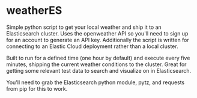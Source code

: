 # weatherES
Simple python script to get your local weather and ship it to an Elasticsearch cluster. Uses the openweather API so you'll need to sign up for an account to generate an API key. Additionally the script is written for connecting to an Elastic Cloud deployment rather than a local cluster.

Built to run for a defined time (one hour by default) and execute every five minutes, shipping the current weather conditions to the cluster. Great for getting some relevant test data to search and visualize on in Elasticsearch.

You'll need to grab the Elasticsearch python module, pytz, and requests from pip for this to work.
